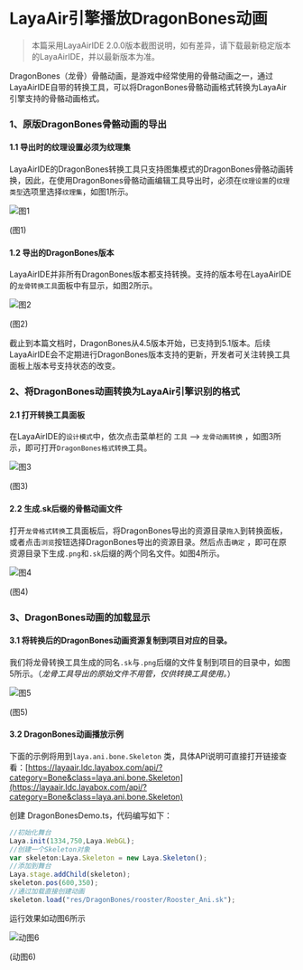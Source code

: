 # LayaAir引擎播放DragonBones动画

> 本篇采用LayaAirIDE 2.0.0版本截图说明，如有差异，请下载最新稳定版本的LayaAirIDE，并以最新版本为准。

DragonBones（龙骨）骨骼动画，是游戏中经常使用的骨骼动画之一，通过LayaAirIDE自带的转换工具，可以将DragonBones骨骼动画格式转换为LayaAir引擎支持的骨骼动画格式。



### 1、原版DragonBones骨骼动画的导出

#### 1.1 导出时的纹理设置必须为纹理集

LayaAirIDE的DragonBones转换工具只支持图集模式的DragonBones骨骼动画转换，因此，在使用DragonBones骨骼动画编辑工具导出时，必须在`纹理设置`的`纹理类型`选项里选择`纹理集`，如图1所示。

![图1](img/1.png) 

(图1)

#### 1.2 导出的DragonBones版本

LayaAirIDE并非所有DragonBones版本都支持转换。支持的版本号在LayaAirIDE的`龙骨转换工具`面板中有显示，如图2所示。

![图2](img/2.png) 

(图2)

截止到本篇文档时，DragonBones从4.5版本开始，已支持到5.1版本。后续LayaAirIDE会不定期进行DragonBones版本支持的更新，开发者可关注转换工具面板上版本号支持状态的改变。



### 2、将DragonBones动画转换为LayaAir引擎识别的格式

#### 2.1 打开转换工具面板

在LayaAirIDE的`设计模式`中，依次点击菜单栏的 `工具` —> `龙骨动画转换` ，如图3所示，即可打开`DragonBones格式转换`工具。

![图3](img/3.png) 

(图3)



#### 2.2 生成.sk后缀的骨骼动画文件

打开`龙骨格式转换`工具面板后，将DragonBones导出的资源目录`拖入`到转换面板，或者点击`浏览`按钮选择DragonBones导出的资源目录。然后点击`确定` ，即可在原资源目录下生成`.png`和`.sk`后缀的两个同名文件。如图4所示。

![图4](img/4.png) 

(图4)



### 3、DragonBones动画的加载显示

#### 3.1 将转换后的DragonBones动画资源复制到项目对应的目录。

我们将龙骨转换工具生成的同名`.sk`与`.png`后缀的文件复制到项目的目录中，如图5所示。（*龙骨工具导出的原始文件不用管，仅供转换工具使用。*）

![图5](img/5.png) 

(图5)

#### 3.2 DragonBones动画播放示例

下面的示例将用到`laya.ani.bone.Skeleton` 类，具体API说明可直接打开链接查看：[https://layaair.ldc.layabox.com/api/?category=Bone&class=laya.ani.bone.Skeleton](https://layaair.ldc.layabox.com/api/?category=Bone&class=laya.ani.bone.Skeleton)

创建 DragonBonesDemo.ts，代码编写如下：

```typescript
//初始化舞台
Laya.init(1334,750,Laya.WebGL);
//创建一个Skeleton对象
var skeleton:Laya.Skeleton = new Laya.Skeleton();
//添加到舞台
Laya.stage.addChild(skeleton);
skeleton.pos(600,350);
//通过加载直接创建动画
skeleton.load("res/DragonBones/rooster/Rooster_Ani.sk");
```
运行效果如动图6所示

![动图6](img/6.gif) 

(动图6)